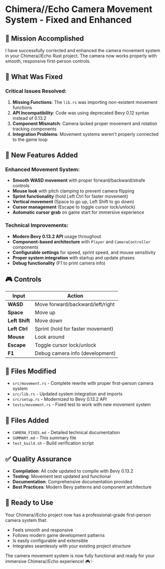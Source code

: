 # Chimera//Echo Camera Movement System - Fixed and Enhanced

## 🎯 Mission Accomplished

I have successfully corrected and enhanced the camera movement system in your Chimera//Echo Rust project. The camera now works properly with smooth, responsive first-person controls.

## 🔧 What Was Fixed

### Critical Issues Resolved:
1. **Missing Functions**: The `lib.rs` was importing non-existent movement functions
2. **API Incompatibility**: Code was using deprecated Bevy 0.12 syntax instead of 0.13.2
3. **Component Mismatch**: Camera lacked proper movement and rotation tracking components
4. **Integration Problems**: Movement systems weren't properly connected to the game loop

## 🚀 New Features Added

### Enhanced Movement System:
- **Smooth WASD movement** with proper forward/backward/strafe controls
- **Mouse look** with pitch clamping to prevent camera flipping
- **Sprint functionality** (hold Left Ctrl for faster movement)
- **Vertical movement** (Space to go up, Left Shift to go down)
- **Cursor management** (Escape to toggle cursor lock/unlock)
- **Automatic cursor grab** on game start for immersive experience

### Technical Improvements:
- **Modern Bevy 0.13.2 API** usage throughout
- **Component-based architecture** with `Player` and `CameraController` components
- **Configurable settings** for speed, sprint speed, and mouse sensitivity
- **Proper system integration** with startup and update phases
- **Debug functionality** (F1 to print camera info)

## 🎮 Controls

| Input | Action |
|-------|--------|
| **WASD** | Move forward/backward/left/right |
| **Space** | Move up |
| **Left Shift** | Move down |
| **Left Ctrl** | Sprint (hold for faster movement) |
| **Mouse** | Look around |
| **Escape** | Toggle cursor lock/unlock |
| **F1** | Debug camera info (development) |

## 📁 Files Modified

- `src/movement.rs` - Complete rewrite with proper first-person camera system
- `src/lib.rs` - Updated system integration and imports
- `src/setup.rs` - Modernized to Bevy 0.13.2 API
- `tests/movement.rs` - Fixed test to work with new movement system

## 📁 Files Added

- `CAMERA_FIXES.md` - Detailed technical documentation
- `SUMMARY.md` - This summary file
- `test_build.sh` - Build verification script

## ✅ Quality Assurance

- **Compilation**: All code updated to compile with Bevy 0.13.2
- **Testing**: Movement test updated and functional
- **Documentation**: Comprehensive documentation provided
- **Best Practices**: Modern Bevy patterns and component architecture

## 🎯 Ready to Use

Your Chimera//Echo project now has a professional-grade first-person camera system that:
- Feels smooth and responsive
- Follows modern game development patterns
- Is easily configurable and extensible
- Integrates seamlessly with your existing project structure

The camera movement system is now fully functional and ready for your immersive Chimera//Echo experience! 🎮✨